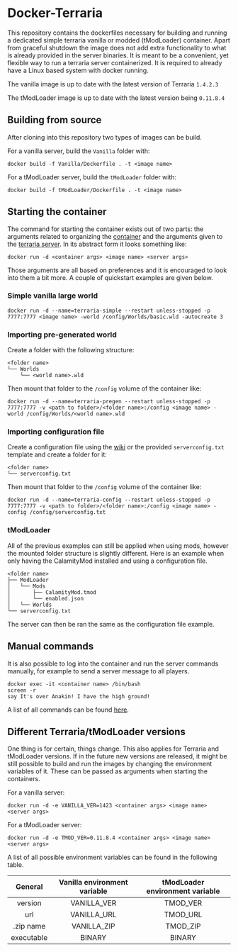 # Docker-Terraria

This repository contains the dockerfiles necessary for building and running a dedicated simple terraria vanilla or modded (tModLoader) container. Apart from graceful shutdown the image does not add extra functionality to what is already provided in the server binaries. It is meant to be a convenient, yet flexible way to run a terraria server containerized. It is required to already have a Linux based system with docker running.

The vanilla image is up to date with the latest version of Terraria `1.4.2.3`

The tModLoader image is up to date with the latest version being `0.11.8.4`

## Building from source
After cloning into this repository two types of images can be build.

For a vanilla server, build the `Vanilla` folder with:
````
docker build -f Vanilla/Dockerfile . -t <image name>
````
For a tModLoader server, build the `tModLoader` folder with:
````
docker build -f tModLoader/Dockerfile . -t <image name>
````

## Starting the container
The command for starting the container exists out of two parts: the arguments related to organizing the [container](https://docs.docker.com/engine/reference/run/) and the arguments given to the [terraria server](https://terraria.fandom.com/wiki/Server#Command_line_parameters). In its abstract form it looks something like:
````
docker run -d <container args> <image name> <server args>
````

Those arguments are all based on preferences and it is encouraged to look into them a bit more. A couple of quickstart examples are given below.

### Simple vanilla large world
````
docker run -d --name=terraria-simple --restart unless-stopped -p 7777:7777 <image name> -world /config/Worlds/basic.wld -autocreate 3
````
### Importing pre-generated world
Create a folder with the following structure:
````
<folder name>
└── Worlds
    └── <world name>.wld
````
Then mount that folder to the `/config` volume of the container like:
````
docker run -d --name=terraria-pregen --restart unless-stopped -p 7777:7777 -v <path to folder>/<folder name>:/config <image name> -world /config/Worlds/<world name>.wld
````
### Importing configuration file
Create a configuration file using the [wiki](https://terraria.fandom.com/wiki/Server#Server_config_file) or the provided `serverconfig.txt` template and create a folder for it:
````
<folder name>
└── serverconfig.txt
````
Then mount that folder to the `/config` volume of the container like:
````
docker run -d --name=terraria-config --restart unless-stopped -p 7777:7777 -v <path to folder>/<folder name>:/config <image name> -config /config/serverconfig.txt
````
### tModLoader
All of the previous examples can still be applied when using mods, however the mounted folder structure is slightly different. Here is an example when only having the CalamityMod installed and using a configuration file.
````
<folder name>
├── ModLoader
│   └── Mods
│       ├── CalamityMod.tmod
│       └── enabled.json
│   └── Worlds
└── serverconfig.txt
````
The server can then be ran the same as the configuration file example.

## Manual commands
It is also possible to log into the container and run the server commands manually, for example to send a server message to all players.
````
docker exec -it <container name> /bin/bash
screen -r
say It's over Anakin! I have the high ground!
````
A list of all commands can be found [here](https://terraria.fandom.com/wiki/Server#List_of_console_commands).

## Different Terraria/tModLoader versions
One thing is for certain, things change. This also applies for Terraria and tModLoader versions. If in the future new versions are released, it might be still possible to build and run the images by changing the environment variables of it. These can be passed as arguments when starting the containers.

For a vanilla server:
````
docker run -d -e VANILLA_VER=1423 <container args> <image name> <server args>
````
For a tModLoader server:
````
docker run -d -e TMOD_VER=0.11.8.4 <container args> <image name> <server args>
````
A list of all possible environment variables can be found in the following table.

| General | Vanilla environment variable | tModLoader environment variable |
| :--: | :--: | :--: |
| version | VANILLA_VER | TMOD_VER |
| url | VANILLA_URL | TMOD_URL |
| .zip name | VANILLA_ZIP | TMOD_ZIP |
| executable | BINARY | BINARY |
